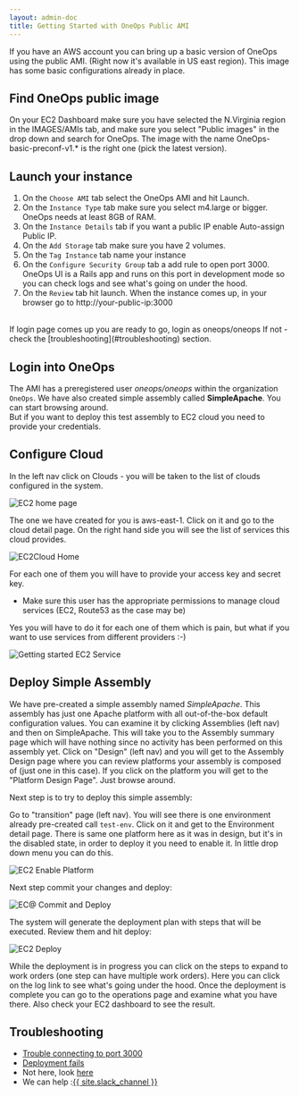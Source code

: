 ```yaml
---
layout: admin-doc
title: Getting Started with OneOps Public AMI
---
```


If you have an AWS account you can bring up a basic version of OneOps using the public AMI. (Right now it's available in US east region). This image has some basic configurations already in place.


## Find OneOps public image

On your EC2 Dashboard make sure you have selected the N.Virginia region
in the IMAGES/AMIs tab, and make sure you select "Public images" in the drop down and search for OneOps. The image with the name OneOps-basic-preconf-v1.* is the right one (pick the latest version).

## Launch your instance

1. On the `Choose AMI` tab select the OneOps AMI and hit Launch. </br>
2. On the `Instance Type` tab make sure you select m4.large or bigger. OneOps needs at least 8GB of RAM. </br>
3. On the `Instance Details` tab if you want a public IP enable Auto-assign Public IP. </br>
4. On the `Add Storage` tab make sure you have 2 volumes. </br>
5. On the `Tag Instance` tab name your instance </br>
6. On the `Configure Security Group` tab a add rule to open port 3000. OneOps UI is a Rails app and runs on this port in development mode so you can check logs and see what's going on under the hood.</br>
7. On the `Review` tab hit launch. When the instance comes up, in your browser go to http://your-public-ip:3000
</br>
If login page comes up you are ready to go, login as oneops/oneops
If not - check the [troubleshooting](#troubleshooting) section.

## Login into OneOps
The AMI has a preregistered user *oneops/oneops* within the organization `OneOps`. We have also created simple assembly called **SimpleApache**. You can start browsing around. </br>
But if you want to deploy this test assembly to EC2 cloud you need to provide your credentials.

## Configure Cloud

In the left nav click on Clouds - you will be taken to the list of clouds configured in the system.</br>

![EC2 home page ](/assets/docs/local/images/GettingStartedEC2HomePage.png)

The one we have created for you is aws-east-1. Click on it and go to the cloud detail page.
On the right hand side you will see the list of services this cloud provides. </br>

![EC2Cloud Home ](/assets/docs/local/images/GettingStartedEC2Cloud.png)


For each one of them you will have to provide your access key and secret key.
* Make sure this user has the appropriate permissions to manage cloud services (EC2, Route53 as the case may be)

Yes you will have to do it for each one of them which is pain, but what if you want to use services from different providers :-)



![Getting started EC2 Service](/assets/docs/local/images/GettingStartedEC2Service.png)

## Deploy Simple Assembly

We have pre-created a simple assembly named *SimpleApache*. This assembly has just one Apache platform with all out-of-the-box default configuration values. You can examine it by clicking Assemblies (left nav) and then on SimpleApache. This will take you to the Assembly summary page which will have nothing since no activity has been performed on this assembly yet. Click on "Design" (left nav) and you will get to the Assembly Design page where you can review platforms your assembly is composed of (just one in this case). If you click on the platform you will get to the "Platform Design Page". Just browse around.

Next step is to try to deploy this simple assembly: </br>

Go to "transition" page (left nav). You will see there is one environment already pre-created call `test-env`. Click on it and get to the Environment detail page. There is same one platform here as it was in design, but it's in the disabled state, in order to deploy it you need to enable it. In little drop down menu you can do this.

![EC2 Enable Platform](/assets/docs/local/images/GettingStartedEC2EnablePlatform.png)

Next step commit your changes and deploy:

![EC@ Commit and Deploy](/assets/docs/local/images/GettingStartedEC2CommitAndDeploy.png)

The system will generate the deployment plan with steps that will be executed. Review them and hit deploy:

![EC2 Deploy](/assets/docs/local/images/GettingStartedEC2Deploy.png)

While the deployment is in progress you can click on the steps to expand to work orders (one step can have multiple work orders). Here you can click on the log link to see what's going under the hood. Once the deployment is complete you can go to the operations page and examine what you have there. Also check your EC2 dashboard to see the result.

## Troubleshooting

 * <a href="/admin/testing/#ui-does-not-come-up">Trouble connecting to port 3000</a>
 * <a href="/admin/testing/#deployment-fails">Deployment fails</a>
 * Not here, look <a href="/admin/testing/">here</a>
 * We can help :<span class="button icon-slack"><a href="{{ site.slack_url }}" target="_blank">{{ site.slack_channel }}</a></span>

